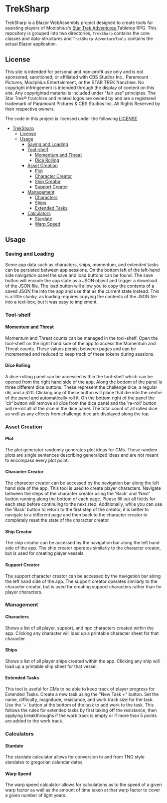 # TrekSharp
TrekSharp is a Blazor WebAssembly project designed to create tools for assisting players of Modiphius's <a href="https://www.modiphius.net/collections/star-trek-adventures" target="_blank"> Star Trek Adventures </a> Tabletop RPG. This repository is grouped into two directories, `TrekSharp` contains the core classes and data-structures and `TrekSharp.AdventureTools` contains the actual Blazor application. 

## License
This site is intended for personal and non-profit use only and is not sponsored, sanctioned, or affiliated with CBS Studios Inc., Paramount Pictures, Modiphius Entertainment, or the STAR TREK franchise. No copyright infringement is intended through the display of content on this site. Any copyrighted material is included under "fair use" principles. The Star Trek® franchise and related logos are owned by and are a registered trademark of Paramount Pictures & CBS Studios Inc. All Rights Reserved by their respective owners.

The code in this project is licensed under the following [LICENSE](LICENSE).

- [TrekSharp](#treksharp)
  - [License](#license)
  - [Usage](#usage)
    - [Saving and Loading](#saving-and-loading)
    - [Tool-shelf](#tool-shelf)
      - [Momentum and Threat](#momentum-and-threat)
      - [Dice Rolling](#dice-rolling)
    - [Asset Creation](#asset-creation)
      - [Plot](#plot)
      - [Character Creator](#character-creator)
      - [Ship Creator](#ship-creator)
      - [Support Creator](#support-creator)
    - [Management](#management)
      - [Characters](#characters)
      - [Ships](#ships)
      - [Extended Tasks](#extended-tasks)
    - [Calculators](#calculators)
      - [Stardate](#stardate)
      - [Warp Speed](#warp-speed)

## Usage
### Saving and Loading
Some app data such as characters, ships, momentum, and extended tasks can be persisted between app sessions. On the bottom left of the left-hand side navigation panel the save and load buttons can be found. The save button will encode the app state as a JSON object and trigger a download of the JSON file. The load button will allow you to copy the contents of a saved JSON file into the app and use that as the current state instead. This is a little clunky, as loading requires copying the contents of the JSON file into a text-box, but it was easy to implement. 

### Tool-shelf
#### Momentum and Threat
Momentum and Threat counts can be managed in the tool-shelf. Open the tool-shelf on the right hand side of the app to access the Momentum and Threat counts. These values persist between pages and can be incremented and reduced to keep track of these tokens during sessions. 

#### Dice Rolling
A dice-rolling panel can be accessed within the tool-shelf which can be opened from the right hand side of the app. Along the bottom of the panel is three different dice buttons. These represent the challenge dice, a regular d6, and a d20. Clicking any of these button will place that die into the centre of the panel and automatically roll it. On the bottom right of the panel the 'clr' button will remove all dice from the dice panel and the 're-roll' button will re-roll all of the dice in the dice panel. The total count of all rolled dice as well as any effects from challenge dice are displayed along the top.

### Asset Creation
#### Plot
The plot generator randomly generates plot ideas for GMs. These random plots are single sentences describing generalized ideas and are not meant to encompass every plot point.

#### Character Creator
The character creator can be accessed by the navigation bar along the left hand side of the app. This tool is used to create player characters. Navigate between the steps of the character creator using the 'Back' and 'Next' button running along the bottom of each page. Please fill out all fields for each step before continuing to the next step. Additionally, while you can use the 'Back' button to return to the first step of the creator, it is better to navigate to a different page and then back to the character creator to completely reset the state of the character creator. 

#### Ship Creator
The ship creator can be accessed by the navigation bar along the left hand side of the app. The ship creator operates similarly to the character creator, but is used for creating player vessels. 

#### Support Creator
The support character creator can be accessed by the navigation bar along the left hand side of the app. The support creator operates similarly to the character creator, but is used for creating support characters rather than for player characters. 

### Management
#### Characters
Shows a list of all player, support, and npc characters created within the app. Clicking any character will load up a printable character sheet for that character. 

#### Ships
Shows a list of all player ships created within the app. Clicking any ship will load up a printable ship sheet for that vessel.

#### Extended Tasks
This tool is useful for GMs to be able to keep track of player progress for Extended Tasks. Create a new task using the "New Task +" button. Set the name, difficulty, magnitude, resistance, and work track size for the task. Use the '+' button at the bottom of the task to add work to the task. This follows the rules for extended tasks by first taking off the resistance, then applying breakthroughs if the work track is empty or if more than 5 points are added to the work track.

### Calculators
#### Stardate
The stardate calculator allows for conversion to and from TNG style stardates to gregorian calendar dates.

#### Warp Speed
The warp speed calculator allows for calculations as to the speed of a given warp factor as well as the amount of time taken at that warp factor to cover a given number of light years. 